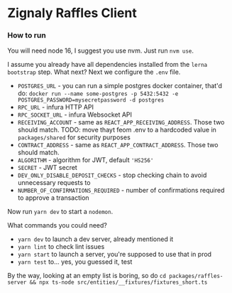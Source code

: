 # Zignaly Raffles Client

### How to run

You will need node 16, I suggest you use nvm. Just run `nvm use`.

I assume you already have all dependencies installed from the `lerna bootstrap` step. What next? Next we configure
the `.env` file.

* `POSTGRES_URL` - you can run a simple postgres docker container, that'd
  do: `docker run --name some-postgres -p 5432:5432 -e POSTGRES_PASSWORD=mysecretpassword -d postgres`
* `RPC_URL` - infura HTTP API
* `RPC_SOCKET_URL` - infura Websocket API
* `RECEIVING_ACCOUNT` - same as `REACT_APP_RECEIVING_ADDRESS`. Those two should match. TODO: move thayt feom .env to a
  hardcoded value in `packages/shared` for security purposes
* `CONTRACT_ADDRESS` - same as `REACT_APP_CONTRACT_ADDRESS`. Those two should match.
* `ALGORITHM` - algorithm for JWT, default `'HS256'`
* `SECRET` - JWT secret
* `DEV_ONLY_DISABLE_DEPOSIT_CHECKS` - stop checking chain to avoid unnecessary requests to
* `NUMBER_OF_CONFIRMATIONS_REQUIRED` - number of confirmations required to approve a transaction

Now run `yarn dev` to start a `nodemon`.

What commands you could need?

* `yarn dev` to launch a dev server, already mentioned it
* `yarn lint` to check lint issues
* `yarn start` to launch a server, you're supposed to use that in prod
* `yarn test` to... yes, you guessed it, test

By the way, looking at an empty list is boring, so
do `cd packages/raffles-server && npx ts-node src/entities/__fixtures/fixtures_short.ts`
